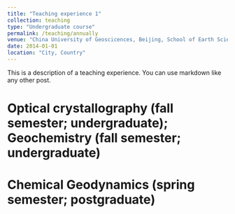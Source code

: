 ```yaml
---
title: "Teaching experience 1"
collection: teaching
type: "Undergraduate course"
permalink: /teaching/annually
venue: "China University of Geoscicences, Beijing, School of Earth Sciences and Resources"
date: 2014-01-01
location: "City, Country"
---
```


This is a description of a teaching experience. You can use markdown like any other post.

Optical crystallography (fall semester; undergraduate); Geochemistry (fall semester; undergraduate)
======

Chemical Geodynamics (spring semester; postgraduate)
======
